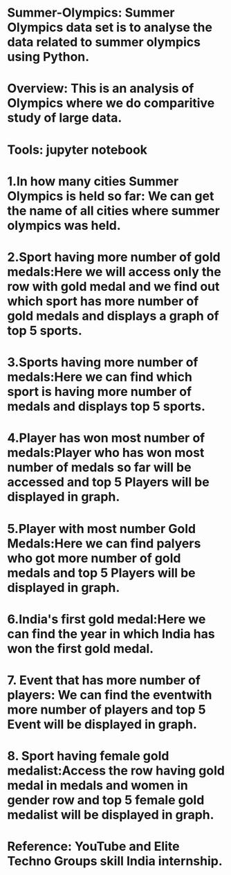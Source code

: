 # Summer-Olympics: Summer Olympics data set is to analyse the data related to summer olympics using Python.
# Overview: This is an analysis of Olympics where we do comparitive study of large data.
# Tools: jupyter notebook
# 1.In how many cities Summer Olympics is held so far: We can get the name of all cities where summer olympics was held.
# 2.Sport having more number of gold medals:Here we will access only the row with gold medal and we find out which sport has more number of gold medals and displays a graph of top 5 sports.
# 3.Sports having more number of medals:Here we can find which sport is having more number of medals and displays top 5 sports.
# 4.Player has won most number of medals:Player who has won most number of medals so far will be accessed and top 5 Players will be displayed in graph.
# 5.Player with most number Gold Medals:Here we can find palyers who got more number of gold medals and top 5 Players will be displayed in graph.
# 6.India's first gold medal:Here we can find the year in which India has won the first gold medal.
# 7. Event that has more number of players: We can find the eventwith more number of players and top 5 Event will be displayed in graph.
# 8. Sport having female gold medalist:Access the row having gold medal in medals and women in gender row and top 5 female gold medalist will be displayed in graph.
# Reference: YouTube and Elite Techno Groups skill India internship.
